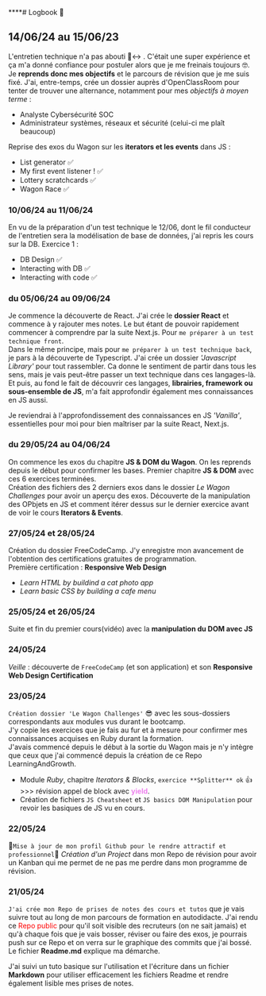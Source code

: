 ****# Logbook 📖

## 14/06/24 au 15/06/23
L'entretien technique n'a pas abouti 🙂‍↔️ . C'était une super expérience et ça m'a donné confiance pour postuler alors que je me freinais toujours 🤓.
Je **reprends donc mes objectifs** et le parcours de révision que je me suis fixé.
J'ai, entre-temps, crée un dossier auprès d'OpenClassRoom pour tenter de trouver une alternance, notamment pour mes _objectifs à moyen terme_ :

* Analyste Cybersécurité SOC
* Administrateur systèmes, réseaux et sécurité (celui-ci me plaît beaucoup)

Reprise des exos du Wagon sur les **iterators et les events** dans JS :
* List generator :white_check_mark:
* My first event listener ! :white_check_mark:
* Lottery scratchcards :white_check_mark:
* Wagon Race :white_check_mark:


### 10/06/24 au 11/06/24
En vu de la préparation d'un test technique le 12/06, dont le fil conducteur de l'entretien sera la modélisation de base de données, j'ai repris les cours sur la DB.<brb>
Exercice 1 :
* DB Design :white_check_mark:
* Interacting with DB :white_check_mark:
* Interacting with code :white_check_mark:

### du 05/06/24 au 09/06/24
Je commence la découverte de React. J'ai crée le **dossier React** et commence à y rajouter mes notes. Le but étant de pouvoir rapidement commencer à comprendre par la suite Next.js. Pour `me préparer à un test technique front`.<br>
Dans le même principe, mais pour `me préparer à un test technique back`, je pars à la découverte de Typescript.
J'ai crée un dossier _'Javascript Library'_ pour tout rassembler.
Ca donne le sentiment de partir dans tous les sens, mais je vais peut-être passer un text technique dans ces langages-là. Et puis, au fond le fait de découvrir ces langages, **librairies, framework ou sous-ensemble de JS**, m'a fait approfondir également mes connaissances en JS aussi.

Je reviendrai à l'approfondissement des connaissances en JS _'Vanilla'_, essentielles pour moi pour bien maîtriser par la suite React, Next.js.

### du 29/05/24 au 04/06/24
On commence les exos du chapitre **JS & DOM du Wagon**. On les reprends depuis le début pour confirmer les bases.
Premier chapitre **JS & DOM** avec ces 6 exercices terminées. <br>
Création des fichiers des 2 derniers exos dans le dossier _Le Wagon Challenges_ pour avoir un aperçu des exos. Découverte de la manipulation des OPbjets en JS et comment itérer dessus sur le dernier exercice avant de voir le cours **Iterators & Events**.

### 27/05/24 et 28/05/24
Création du dossier FreeCodeCamp. J'y enregistre mon avancement de l'obtention des certifications gratuites de programmation.<br>
Première certification : **Responsive Web Design**<br>
- _Learn HTML by buildind a cat photo app_
- _Learn basic CSS by building a cafe menu_

### 25/05/24 et 26/05/24
Suite et fin du premier cours(vidéo) avec la **manipulation du DOM avec JS**

### 24/05/24
_Veille_ : découverte de `FreeCodeCamp` (et son application) et son **Responsive Web Design Certification**
### 23/05/24
`Création dossier 'Le Wagon Challenges'` 😎 avec les sous-dossiers correspondants aux modules vus durant le bootcamp.<br>
J'y copie les exercices que je fais au fur et à mesure pour confirmer mes connaissances acquises en Ruby durant la formation. <br>
J'avais commencé depuis le début à la sortie du Wagon mais je n'y intègre que ceux que j'ai commencé depuis la création de ce Repo LearningAndGrowth.<br>

- Module _Ruby_, chapitre _Iterators & Blocks_, `exercice **Splitter** ok` 👍 >>> révision appel de block avec <span style="color:violet;">**yield**</span>.
- Création de fichiers `JS Cheatsheet` et `JS basics DOM Manipulation` pour revoir les basiques de JS vu en cours.

### 22/05/24
🚀`Mise à jour de mon profil Github pour le rendre attractif et professionnel`🚀
_Création d'un Project_ dans mon Repo de révision pour avoir un Kanban qui me permet de ne pas me perdre dans mon programme de révision.

### 21/05/24
`J'ai crée mon Repo de prises de notes des cours et tutos` que je vais suivre tout au long de mon parcours de formation en autodidacte.
J'ai rendu ce <span style="color:red;">Repo public</span> pour qu'il soit visible des recruteurs (on ne sait jamais) et qu'à chaque fois que je vais bosser, réviser ou faire des exos,
je pourrais push sur ce Repo et on verra sur le graphique des commits que j'ai bossé.
Le fichier **Readme.md** explique ma démarche.

J'ai suivi un tuto basique sur l'utilisation et l'écriture dans un fichier **Markdown** pour utiliser efficacement les fichiers Readme et rendre également lisible mes prises de notes.
